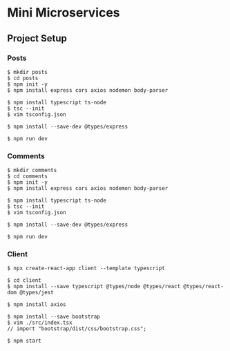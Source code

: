 # Mini Microservices

## Project Setup

### Posts

    $ mkdir posts
    $ cd posts
    $ npm init -y
    $ npm install express cors axios nodemon body-parser

    $ npm install typescript ts-node
    $ tsc --init
    $ vim tsconfig.json

    $ npm install --save-dev @types/express

    $ npm run dev

### Comments

    $ mkdir comments
    $ cd comments
    $ npm init -y
    $ npm install express cors axios nodemon body-parser

    $ npm install typescript ts-node
    $ tsc --init
    $ vim tsconfig.json

    $ npm install --save-dev @types/express

    $ npm run dev

### Client

    $ npx create-react-app client --template typescript

    $ cd client
    $ npm install --save typescript @types/node @types/react @types/react-dom @types/jest

    $ npm install axios

    $ npm install --save bootstrap
    $ vim ./src/index.tsx
    // import "bootstrap/dist/css/bootstrap.css";

    $ npm start

